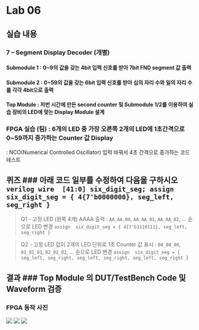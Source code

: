 # Lab 06
## 실습 내용
### **7 – Segment Display Decoder (개별)**
#### **Submodule 1** : 0~9의 값을 갖는 4bit 입력 신호를 받아 7bit FND  segment  값 출력
#### **Submodule 2** : 0~59의 값을 갖는 6bit 입력 신호를 받아 십의 자리 수와 일의 자리 수를 각각 4bit으로 출력
#### **Top Module** : 저번 시간에 만든 second counter  및 Submodule 1/2를 이용하여 실습 장비의 LED에 맞는 Display Module 설계
### FPGA 실습 (팀) : 6개의 LED 중 가장 오른쪽 2개의 LED에 1초간격으로 0~59까지 증가하는 Counter 값 Display
: NCO(Numerical Controlled Oscillator) 입력 바꿔서 4초 간격으로 증가하는 코드 테스트
## 퀴즈 ### 아래 코드 일부를 수정하여 다음을 구하시오 ```verilog wire  [41:0] six_digit_seg; assign       six_digit_seg = { 4{7'b0000000}, seg_left, seg_right } ``` 
> Q1 - 고정 LED (왼쪽 4개) AAAA 출력 : `AA_AA_00`, `AA_AA_01`, `AA_AA_02`, … 순으로 LED 변경
``` assign  six_digit_seg = { 4{7'b1110111}, seg_left, seg_right }  ```

> Q2 - 고정 LED 없이 2개의 LED 단위로 1초 Counter 값 표시 : `00_00_00`, `01_01_01`, `02_02_02`, … 순으로 LED 변경
``` assign  six_digit_seg = { seg_left, seg_right, seg_left, seg_right, seg_left, seg_right }  ```
## 결과 ### **Top Module 의 DUT/TestBench Code 및 Waveform 검증**

### **FPGA 동작 사진**




![](https://github.com/kimseowoo/LogicDesign/blob/master/Practice06/picture/P20191104_183855527_20B2230C-B966-4051-8373-B9DEC06EE375.jpg)
![](https://github.com/kimseowoo/LogicDesign/blob/master/Practice06/picture/P20191104_185822000_0BA60970-0E69-4175-BBA8-67969A572115.PNG)
![](https://github.com/kimseowoo/LogicDesign/blob/master/Practice06/picture/P20191104_183714230_BD1351B4-754A-46FB-AA1D-C2A7A881E4B8.jpg)


<!--stackedit_data:
eyJoaXN0b3J5IjpbLTIwMzY2OTc2OTYsLTIwNDg4NjQ5MDUsMT
cyNDQ3NDMzNiwxMTM1NjcxOTk2LDE4MTc5MDQ0OTgsMTQxNDgz
MTMxLC04NDkzMDIzMDJdfQ==
-->
